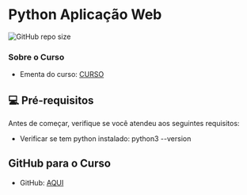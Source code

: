 # Python Aplicação Web

<!---Esses são exemplos. Veja https://shields.io para outras pessoas ou para personalizar este conjunto de escudos. Você pode querer incluir dependências, status do projeto e informações de licença aqui--->

![GitHub repo size](https://img.shields.io/github/repo-size/botaoap/python_aplicacoes_web_proway_2021)

### Sobre o Curso
- Ementa do curso: [CURSO](ementa.md)

## 💻 Pré-requisitos

Antes de começar, verifique se você atendeu aos seguintes requisitos:
<!---Estes são apenas requisitos de exemplo. Adicionar, duplicar ou remover conforme necessário--->
*  Verificar se tem python instalado: python3 --version

## GitHub para o Curso
* GitHub: [AQUI](https://github.com/mwsolti)

